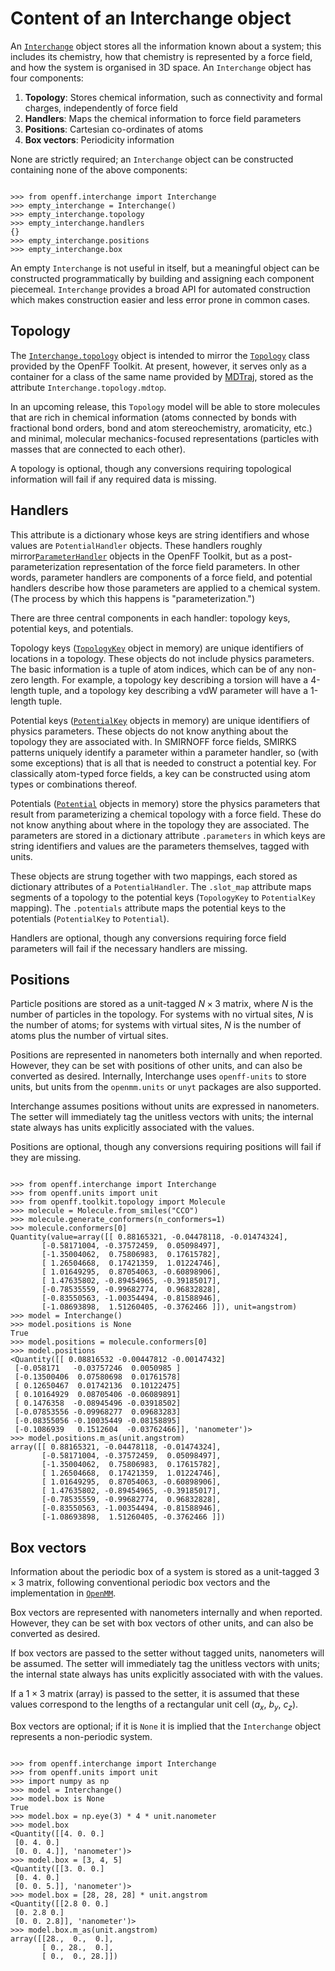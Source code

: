 # Content of an Interchange object

An [`Interchange`](openff.interchange.components.interchange.Interchange) object stores all the information known about a system; this includes its chemistry, how that chemistry is represented by a force field, and how the system is organised in 3D space. An `Interchange` object has four components:

1. **Topology**: Stores chemical information, such as connectivity and formal charges,  independently of force field
2. **Handlers**: Maps the chemical information to force field parameters
3. **Positions**: Cartesian co-ordinates of atoms
4. **Box vectors**: Periodicity information

None are strictly required; an `Interchange` object can be constructed containing none of the above components:

```pycon

>>> from openff.interchange import Interchange
>>> empty_interchange = Interchange()
>>> empty_interchange.topology
>>> empty_interchange.handlers
{}
>>> empty_interchange.positions
>>> empty_interchange.box
```

An empty `Interchange` is not useful in itself, but a meaningful object can be
constructed programmatically by building and assigning each component
piecemeal. `Interchange` provides a broad API for automated construction which
makes construction easier and less error prone in common cases.

## Topology

The [`Interchange.topology`](openff.interchange.components.interchange.Interchange.topology)
object is intended to mirror the [`Topology`](openff.toolkit.topology.Topology)
class provided by the OpenFF Toolkit. At present, however, it serves only as a
container for a class of the same name provided by [MDTraj](mdtraj.Topology),
stored as the attribute `Interchange.topology.mdtop`.

In an upcoming release, this `Topology` model will be able to store molecules
that are rich in chemical information (atoms connected by bonds with fractional
bond orders, bond and atom stereochemistry, aromaticity, etc.) and minimal,
molecular mechanics-focused representations (particles with masses that are
connected to each other).

A topology is optional, though any conversions requiring topological information
will fail if any required data is missing.

## Handlers

This attribute is a dictionary whose keys are string
identifiers and whose values are `PotentialHandler` objects. These handlers
roughly mirror[`ParameterHandler`](https://open-forcefield-toolkit.readthedocs.io/en/stable/users/developing.html#parameterhandler)
objects in the OpenFF Toolkit, but as a post-parameterization representation of
the force field parameters. In other words, parameter handlers are components
of a force field, and potential handlers describe how those parameters are
applied to a chemical system. (The process by which this happens
is "parameterization.")

There are three central components in each handler: topology keys, potential keys, and potentials.

Topology keys ([`TopologyKey`](openff.interchange.models.TopologyKey) object in
memory) are unique identifiers of locations in a topology. These objects do not
include physics parameters. The basic information is a tuple of atom indices,
which can be of any non-zero length. For example, a topology key describing a
torsion will have a 4-length tuple, and a topology key describing a vdW
parameter will have a 1-length tuple.

Potential keys ([`PotentialKey`](openff.interchange.models.PotentialKey) objects
in memory) are unique identifiers of physics parameters. These objects do not
know anything about the topology they are associated with. In SMIRNOFF force
fields, SMIRKS patterns uniquely identify a parameter within a parameter
handler, so (with some exceptions) that is all that is needed to construct a
potential key. For classically atom-typed force fields, a key can be
constructed using atom types or combinations thereof.

Potentials ([`Potential`](openff.interchange.components.potentials.Potential)
objects in memory) store the physics parameters that result from parameterizing
a chemical topology with a force field. These do not know anything about where
in the topology they are associated. The parameters are stored in a dictionary
attribute `.parameters` in which keys are string identifiers and values are the
parameters themselves, tagged with units.

These objects are strung together with two mappings, each stored as dictionary
attributes of a `PotentialHandler`. The `.slot_map` attribute maps segments of
a topology to the potential keys (`TopologyKey` to `PotentialKey` mapping). The
`.potentials` attribute maps the potential keys to the potentials
(`PotentialKey` to `Potential`).

Handlers are optional, though any conversions requiring force field parameters
will fail if the necessary handlers are missing.

## Positions

Particle positions are stored as a unit-tagged $N×3$ matrix, where $N$ is the
number of particles in the topology. For systems with no virtual sites, $N$ is
the number of atoms; for systems with virtual sites, $N$ is the number of atoms
plus the number of virtual sites.

Positions are represented in nanometers both internally and when reported. However, they can be set with positions of other units, and can
also be converted as desired. Internally, Interchange uses `openff-units` to
store units, but units from the `openmm.units` or `unyt` packages are also
supported.

Interchange assumes positions without units are expressed in nanometers. The
setter will immediately tag the unitless vectors with units; the internal state
always has units explicitly associated with the values.

Positions are optional, though any conversions requiring positions will fail if
they are missing.

```pycon

>>> from openff.interchange import Interchange
>>> from openff.units import unit
>>> from openff.toolkit.topology import Molecule
>>> molecule = Molecule.from_smiles("CCO")
>>> molecule.generate_conformers(n_conformers=1)
>>> molecule.conformers[0]
Quantity(value=array([[ 0.88165321, -0.04478118, -0.01474324],
       [-0.58171004, -0.37572459,  0.05098497],
       [-1.35004062,  0.75806983,  0.17615782],
       [ 1.26504668,  0.17421359,  1.01224746],
       [ 1.01649295,  0.87054063, -0.60898906],
       [ 1.47635802, -0.89454965, -0.39185017],
       [-0.78535559, -0.99682774,  0.96832828],
       [-0.83550563, -1.00354494, -0.81588946],
       [-1.08693898,  1.51260405, -0.3762466 ]]), unit=angstrom)
>>> model = Interchange()
>>> model.positions is None
True
>>> model.positions = molecule.conformers[0]
>>> model.positions
<Quantity([[ 0.08816532 -0.00447812 -0.00147432]
 [-0.058171   -0.03757246  0.0050985 ]
 [-0.13500406  0.07580698  0.01761578]
 [ 0.12650467  0.01742136  0.10122475]
 [ 0.10164929  0.08705406 -0.06089891]
 [ 0.1476358  -0.08945496 -0.03918502]
 [-0.07853556 -0.09968277  0.09683283]
 [-0.08355056 -0.10035449 -0.08158895]
 [-0.1086939   0.1512604  -0.03762466]], 'nanometer')>
>>> model.positions.m_as(unit.angstrom)
array([[ 0.88165321, -0.04478118, -0.01474324],
       [-0.58171004, -0.37572459,  0.05098497],
       [-1.35004062,  0.75806983,  0.17615782],
       [ 1.26504668,  0.17421359,  1.01224746],
       [ 1.01649295,  0.87054063, -0.60898906],
       [ 1.47635802, -0.89454965, -0.39185017],
       [-0.78535559, -0.99682774,  0.96832828],
       [-0.83550563, -1.00354494, -0.81588946],
       [-1.08693898,  1.51260405, -0.3762466 ]])
```

## Box vectors

Information about the periodic box of a system is stored as a unit-tagged $3×3$ matrix, following
conventional periodic box vectors and the implementation in
[`OpenMM`](http://docs.openmm.org/latest/userguide/theory/05_other_features.html#periodic-boundary-conditions).

Box vectors are represented with nanometers internally and when reported. However, they can be set with box vectors of other units, and can
also be converted as desired.

If box vectors are passed to the setter without tagged units, nanometers will be assumed. The setter
will immediately tag the unitless vectors with units; the internal state always has units explicitly
associated with with the values.

If a $1×3$ matrix (array) is passed to the setter, it is assumed that these values correspond to the
lengths of a rectangular unit cell ($a_x$, $b_y$, $c_z$).

Box vectors are optional; if it is `None` it is implied that the `Interchange` object represents a
non-periodic system.

```pycon

>>> from openff.interchange import Interchange
>>> from openff.units import unit
>>> import numpy as np
>>> model = Interchange()
>>> model.box is None
True
>>> model.box = np.eye(3) * 4 * unit.nanometer
>>> model.box
<Quantity([[4. 0. 0.]
 [0. 4. 0.]
 [0. 0. 4.]], 'nanometer')>
>>> model.box = [3, 4, 5]
<Quantity([[3. 0. 0.]
 [0. 4. 0.]
 [0. 0. 5.]], 'nanometer')>
>>> model.box = [28, 28, 28] * unit.angstrom
<Quantity([[2.8 0. 0.]
 [0. 2.8 0.]
 [0. 0. 2.8]], 'nanometer')>
>>> model.box.m_as(unit.angstrom)
array([[28.,  0.,  0.],
       [ 0., 28.,  0.],
       [ 0.,  0., 28.]])
```
